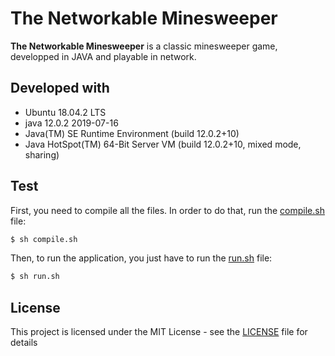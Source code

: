 # The Networkable Minesweeper

__The Networkable Minesweeper__ is a classic minesweeper game, developped in JAVA and playable in network.

## Developed with
  - Ubuntu 18.04.2 LTS
  - java 12.0.2 2019-07-16
  - Java(TM) SE Runtime Environment (build 12.0.2+10)
  - Java HotSpot(TM) 64-Bit Server VM (build 12.0.2+10, mixed mode, sharing)

## Test
First, you need to compile all the files. In order to do that, run the [compile.sh] file:
```sh
$ sh compile.sh
```

Then, to run the application, you just have to run the [run.sh] file:
```sh
$ sh run.sh
```

  ## License
This project is licensed under the MIT License - see the [LICENSE] file for details

   [LICENSE]: <LICENSE>
   [compile.sh]: <compile.sh>
   [run.sh]: <run.sh>